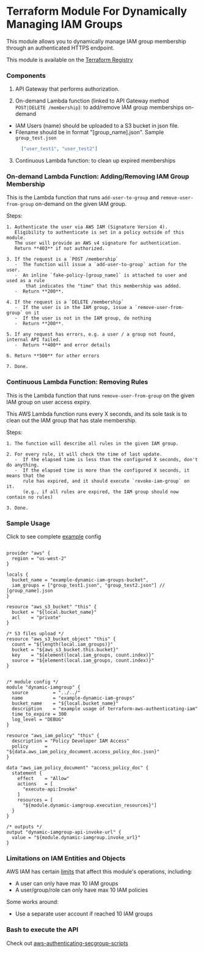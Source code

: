 # Terraform Module For Dynamically Managing IAM Groups

This module allows you to dynamically manage IAM group membership through an authenticated HTTPS endpoint.

This module is available on the [Terraform Registry](https://registry.terraform.io/modules/riboseinc/iam-authenticating-group)

### Components

1. API Gateway that performs authorization.

2. On-demand Lambda function (linked to API Gateway method `POST|DELETE /membership`): to add/remove IAM group memberships on-demand
  - IAM Users (name) should be uploaded to a S3 bucket in json file.
  - Filename should be in format "[group_name].json". Sample `group_test.json`
    ```json
      ["user_test1", "user_test2"]
    ```

3. Continuous Lambda function: to clean up expired memberships


### On-demand Lambda Function: Adding/Removing IAM Group Membership

This is the Lambda function that runs `add-user-to-group` and
`remove-user-from-group` on-demand on the given IAM group.

Steps:

    1. Authenticate the user via AWS IAM (Signature Version 4).
       Eligibility to authenticate is set in a policy outside of this module.
       The user will provide an AWS v4 signature for authentication.
       Return **403** if not authorized.

    3. If the request is a `POST /membership`
       -  The function will issue a `add-user-to-group` action for the user. 
       -  An inline `fake-policy-[group_name]` is attached to user and used as a rule 
           that indicates the "time" that this membership was added.
       -  Return **200**.

    4. If the request is a `DELETE /membership`
       -  If the user is in the IAM group, issue a `remove-user-from-group` on it
       -  If the user is not in the IAM group, do nothing
       -  Return **200**.
    
    5. If any request has errors, e.g. a user / a group not found, internal API failed.
       -  Return **400** and error details
    
    6. Return **500** for other errors

    7. Done.

### Continuous Lambda Function: Removing Rules

This is the Lambda function that runs `remove-user-from-group` on the
given IAM group on user access expiry.

This AWS Lambda function runs every X seconds, and its sole task is to clean
out the IAM group that has stale membership.

Steps:

    1. The function will describe all rules in the given IAM group.

    2. For every rule, it will check the time of last update.
       -  If the elapsed time is less than the configured X seconds, don't do anything.
       -  If the elapsed time is more than the configured X seconds, it means that the
          rule has expired, and it should execute `revoke-iam-group` on it.
          (e.g., if all rules are expired, the IAM group should now contain no rules)

    3. Done.


### Sample Usage

Click to see complete [example](examples/inline) config

```hcl-terraform

provider "aws" {
  region = "us-west-2"
}

locals {
  bucket_name = "example-dynamic-iam-groups-bucket",
  iam_groups = ["group_test1.json", "group_test2.json"] // [group_name].json
}

resource "aws_s3_bucket" "this" {
  bucket = "${local.bucket_name}"
  acl    = "private"
}

/* S3 files upload */
resource "aws_s3_bucket_object" "this" {
  count = "${length(local.iam_groups)}"
  bucket = "${aws_s3_bucket.this.bucket}"
  key    = "${element(local.iam_groups, count.index)}"
  source = "${element(local.iam_groups, count.index)}"
}


/* module config */
module "dynamic-iamgroup" {
  source         = "../../"
  name           = "example-dynamic-iam-groups"
  bucket_name    = "${local.bucket_name}"
  description    = "example usage of terraform-aws-authenticating-iam"
  time_to_expire = 300
  log_level = "DEBUG"
}

resource "aws_iam_policy" "this" {
  description = "Policy Developer IAM Access"
  policy      = "${data.aws_iam_policy_document.access_policy_doc.json}"
}

data "aws_iam_policy_document" "access_policy_doc" {
  statement {
    effect    = "Allow"
    actions   = [
      "execute-api:Invoke"
    ]
    resources = [
      "${module.dynamic-iamgroup.execution_resources}"]
  }
}

/* outputs */
output "dynamic-iamgroup-api-invoke-url" {
  value = "${module.dynamic-iamgroup.invoke_url}"
}
```

### Limitations on IAM Entities and Objects

AWS IAM has certain [limits](https://docs.aws.amazon.com/IAM/latest/UserGuide/reference_iam-limits.html) that affect this module's operations, including:

  - A user can only have max 10 IAM groups
  - A user/group/role can only have max 10 IAM policies
  
Some works around:
  
  - Use a separate user account if reached 10 IAM groups

### Bash to execute the API

Check out [aws-authenticating-secgroup-scripts](https://github.com/riboseinc/aws-iam-authenticating-group-scripts)

